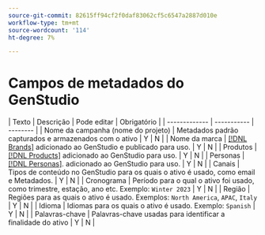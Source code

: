 ```yaml
---
source-git-commit: 82615ff94cf2f0daf83062cf5c6547a2887d010e
workflow-type: tm+mt
source-wordcount: '114'
ht-degree: 7%

---
```

# Campos de metadados do GenStudio

<!-- copied this table right into the topic bc was having trouble with snippet injection error -->

| Texto | Descrição | Pode editar | Obrigatório |
| ------------- | ----------- | -------- |
| Nome da campanha (nome do projeto) | Metadados padrão capturados e armazenados com o ativo | Y | N |
| Nome da marca | [[!DNL Brands]](/help/user-guide/guidelines/brands.md) adicionado ao GenStudio e publicado para uso. | Y | N |
| Produtos | [[!DNL Products]](/help/user-guide/guidelines/products.md) adicionado ao GenStudio para uso. | Y | N |
| Personas | [[!DNL Personas]](/help/user-guide/guidelines/personas.md). adicionado ao GenStudio para uso. | Y | N |
| Canais | Tipos de conteúdo no GenStudio para os quais o ativo é usado, como email e Metadados. | Y | N |
| Cronograma | Período para o qual o ativo foi usado, como trimestre, estação, ano etc. Exemplo: `Winter 2023` | Y | N |
| Região | Regiões para as quais o ativo é usado. Exemplos: `North America`, `APAC`, `Italy` | Y | N |
| Idioma | Idiomas para os quais o ativo é usado. Exemplo: `Spanish` | Y | N |
| Palavras-chave | Palavras-chave usadas para identificar a finalidade do ativo | Y | N |
<!-- 
| Prompt        | Metadata that describes information used to generate asset | N |
| Filename      | Default metadata captured and stored with asset | N |
| File format   | Default metadata captured and stored with asset | N |
| Timestamps    | Default metadata captured and stored with asset | N |
| Size          | Default metadata captured and stored with asset | N |
| Color tag     | **Colors**: Red, Dark_Red, Magenta, Yellow, Mustard, Pink, Dark_Pink, Gold, Orange, Mud_Green, Black, White, Off_White, Gray, Dark_Gray, Silver, Cream, Khaki, Brown, Dark_Brown, Maroon, Tan, Beige, Olive, Green, Bright_Green, Dark_Green, Light_Green, Blue, Dark_Blue, Light_Blue, Royal_Blue, Cyan, Violet, Purple, Lavender, Turquoise, Plum, Emerald, Lilac<br>**Tone**: Warm, Neutral, Cool | N |
| Smart tag     | Keywords assigned by AI based on characteristics identified in the content | N | -->

<!--
Description should include any defaults or ranges.
Not sure which metadata they will restrict from edit. Do we need to distinguish changes made during creation process or AFTER the content creation and approval. Obviously data assigned by machine is not editable.
-->
